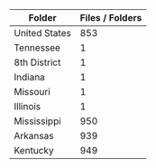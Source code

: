 | Folder        |   Files / Folders |
|---------------|-------------------|
| United States |               853 |
| Tennessee     |                 1 |
| 8th District  |                 1 |
| Indiana       |                 1 |
| Missouri      |                 1 |
| Illinois      |                 1 |
| Mississippi   |               950 |
| Arkansas      |               939 |
| Kentucky      |               949 |